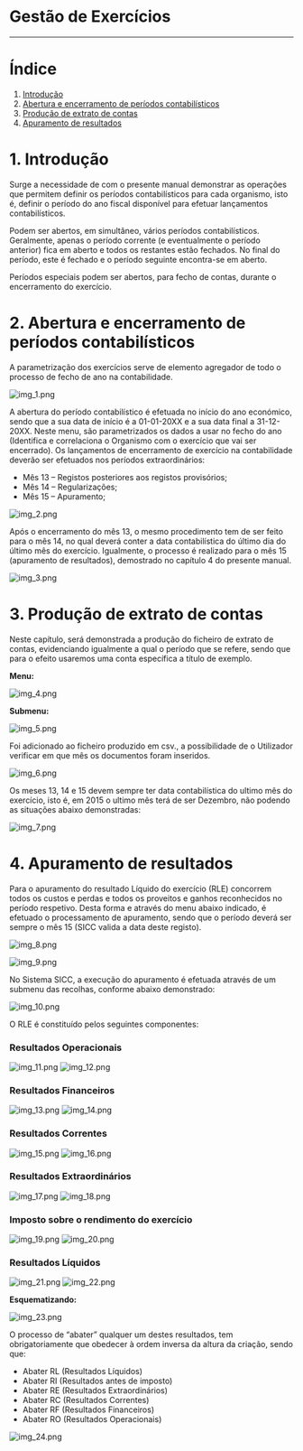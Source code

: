 # Gestão de Exercícios

---

# Índice

1.  [Introdução](#introducao)
2.  [Abertura e encerramento de períodos contabilísticos](#abertura_encerramento_periodos_contabilisticos)
3.  [Produção de extrato de contas](#producao_extrato_contas)
4.  [Apuramento de resultados](#apuramento_resultados)


<a name="introducao"></a>

# 1. Introdução

Surge a necessidade de com o presente manual demonstrar as operações que permitem definir os períodos contabilísticos para cada organismo, isto é, definir o período do ano fiscal disponível para efetuar lançamentos contabilísticos.

Podem ser abertos, em simultâneo, vários períodos contabilísticos. Geralmente, apenas o período corrente (e eventualmente o período anterior) fica em aberto e todos os restantes estão fechados. No final do período, este é fechado e o período seguinte encontra-se em aberto.

Períodos especiais podem ser abertos, para fecho de contas, durante o encerramento do exercício.

<a name="abertura_encerramento_periodos_contabilisticos"></a>

# 2. Abertura e encerramento de períodos contabilísticos

A parametrização dos exercícios serve de elemento agregador de todo o processo de fecho de ano na contabilidade.

![img_1.png](https://spmssicc.github.io/pages/markdown/assets/gestao_exercicios/img_1.png)

A abertura do período contabilístico é efetuada no início do ano económico, sendo que a sua data de início é a 01-01-20XX e a sua data final a 31-12-20XX.
Neste menu, são parametrizados os dados a usar no fecho do ano (Identifica e correlaciona o Organismo com o exercício que vai ser encerrado). Os lançamentos de encerramento de exercício na contabilidade deverão ser efetuados nos períodos extraordinários:

-   Mês 13 – Registos posteriores aos registos provisórios;
-   Mês 14 – Regularizações;
-   Mês 15 – Apuramento;

![img_2.png](https://spmssicc.github.io/pages/markdown/assets/gestao_exercicios/img_2.png)

Após o encerramento do mês 13, o mesmo procedimento tem de ser feito para o mês 14, no qual deverá conter a data contabilística do último dia do último mês do exercício. Igualmente, o processo é realizado para o mês 15 (apuramento de resultados), demostrado no capítulo 4 do presente manual.

![img_3.png](https://spmssicc.github.io/pages/markdown/assets/gestao_exercicios/img_3.png)

<a name="producao_extrato_contas"></a>

# 3. Produção de extrato de contas

Neste capítulo, será demonstrada a produção do ficheiro de extrato de contas, evidenciando igualmente a qual o período que se refere, sendo que para o efeito usaremos uma conta específica a título de exemplo.

**Menu:**

![img_4.png](https://spmssicc.github.io/pages/markdown/assets/gestao_exercicios/img_4.png)

**Submenu:**

![img_5.png](https://spmssicc.github.io/pages/markdown/assets/gestao_exercicios/img_5.png)

Foi adicionado ao ficheiro produzido em csv., a possibilidade de o Utilizador verificar em que mês os documentos foram inseridos.

![img_6.png](https://spmssicc.github.io/pages/markdown/assets/gestao_exercicios/img_6.png)

Os meses 13, 14 e 15 devem sempre ter data contabilística do ultimo mês do exercício, isto é, em 2015 o ultimo mês terá de ser Dezembro, não podendo as situações abaixo demonstradas:

![img_7.png](https://spmssicc.github.io/pages/markdown/assets/gestao_exercicios/img_7.png)

<a name="apuramento_resultados"></a>

# 4. Apuramento de resultados

Para o apuramento do resultado Líquido do exercício (RLE) concorrem todos os custos e perdas e todos os proveitos e ganhos reconhecidos no período respetivo.
Desta forma e através do menu abaixo indicado, é efetuado o processamento de apuramento, sendo que o período deverá ser sempre o mês 15 (SICC valida a data deste registo).

![img_8.png](https://spmssicc.github.io/pages/markdown/assets/gestao_exercicios/img_8.png)

![img_9.png](https://spmssicc.github.io/pages/markdown/assets/gestao_exercicios/img_9.png)

No Sistema SICC, a execução do apuramento é efetuada através de um submenu das recolhas, conforme abaixo demonstrado:

![img_10.png](https://spmssicc.github.io/pages/markdown/assets/gestao_exercicios/img_10.png)

O RLE é constituído pelos seguintes componentes:

### Resultados Operacionais

![img_11.png](https://spmssicc.github.io/pages/markdown/assets/gestao_exercicios/img_11.png)
![img_12.png](https://spmssicc.github.io/pages/markdown/assets/gestao_exercicios/img_12.png)

### Resultados Financeiros

![img_13.png](https://spmssicc.github.io/pages/markdown/assets/gestao_exercicios/img_13.png)
![img_14.png](https://spmssicc.github.io/pages/markdown/assets/gestao_exercicios/img_14.png)

### Resultados Correntes

![img_15.png](https://spmssicc.github.io/pages/markdown/assets/gestao_exercicios/img_15.png)
![img_16.png](https://spmssicc.github.io/pages/markdown/assets/gestao_exercicios/img_16.png)

### Resultados Extraordinários

![img_17.png](https://spmssicc.github.io/pages/markdown/assets/gestao_exercicios/img_17.png)
![img_18.png](https://spmssicc.github.io/pages/markdown/assets/gestao_exercicios/img_18.png)

### Imposto sobre o rendimento do exercício

![img_19.png](https://spmssicc.github.io/pages/markdown/assets/gestao_exercicios/img_19.png)
![img_20.png](https://spmssicc.github.io/pages/markdown/assets/gestao_exercicios/img_20.png)

### Resultados Líquidos

![img_21.png](https://spmssicc.github.io/pages/markdown/assets/gestao_exercicios/img_21.png)
![img_22.png](https://spmssicc.github.io/pages/markdown/assets/gestao_exercicios/img_22.png)

**Esquematizando:**

![img_23.png](https://spmssicc.github.io/pages/markdown/assets/gestao_exercicios/img_23.png)

O processo de “abater” qualquer um destes resultados, tem obrigatoriamente que obedecer à ordem inversa da altura da criação, sendo que:

-   Abater RL (Resultados Líquidos)
-   Abater RI (Resultados antes de imposto)
-   Abater RE (Resultados Extraordinários)
-   Abater RC (Resultados Correntes)
-   Abater RF (Resultados Financeiros)
-   Abater RO (Resultados Operacionais)

![img_24.png](https://spmssicc.github.io/pages/markdown/assets/gestao_exercicios/img_24.png)
